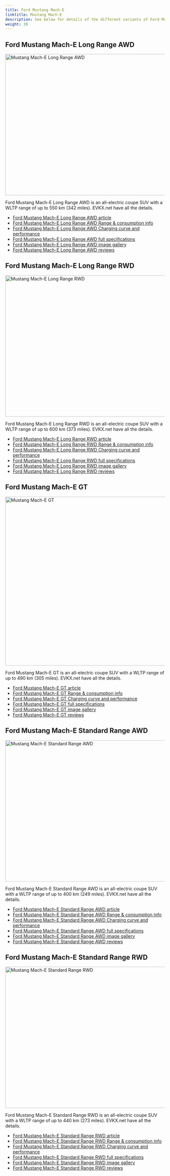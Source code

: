 ```yaml
---
title: Ford Mustang Mach-E
linktitle: Mustang Mach-E
description: See below for details of the different variants of Ford Mustang Mach-E
weight: 30
---
```

## Ford Mustang Mach-E Long Range AWD

<a href="/models/ford/mustang_mach-e/mustang_mach-e_long_range_awd/"><img src="https://media.evkx.net/multimedia/models/ford/mustang_mach-e/mustang_mach-e_long_range_awd/main_1_st.jpg" width="800" height="446" alt="Mustang Mach-E Long Range AWD" ></a>

Ford Mustang Mach-E Long Range AWD is an all-electric coupe SUV with a WLTP range of up to 550 km (342 miles). EVKX.net have all the details. 

- [Ford Mustang Mach-E Long Range AWD article](/models/ford/mustang_mach-e/mustang_mach-e_long_range_awd/)
- [Ford Mustang Mach-E Long Range AWD Range & consumption info](/models/ford/mustang_mach-e/mustang_mach-e_long_range_awd//rangeandconsumption)
- [Ford Mustang Mach-E Long Range AWD Charging curve and performance](/models/ford/mustang_mach-e/mustang_mach-e_long_range_awd//chargingcurve)
- [Ford Mustang Mach-E Long Range AWD full specifications](/models/ford/mustang_mach-e/mustang_mach-e_long_range_awd//specifications)
- [Ford Mustang Mach-E Long Range AWD image gallery](/models/ford/mustang_mach-e/mustang_mach-e_long_range_awd//gallery)
- [Ford Mustang Mach-E Long Range AWD reviews](/models/ford/mustang_mach-e/mustang_mach-e_long_range_awd//reviews)

## Ford Mustang Mach-E Long Range RWD

<a href="/models/ford/mustang_mach-e/mustang_mach-e_long_range_rwd/"><img src="https://media.evkx.net/multimedia/models/ford/mustang_mach-e/mustang_mach-e_long_range_rwd/main_1_st.jpg" width="800" height="446" alt="Mustang Mach-E Long Range RWD" ></a>

Ford Mustang Mach-E Long Range RWD is an all-electric coupe SUV with a WLTP range of up to 600 km (373 miles). EVKX.net have all the details. 

- [Ford Mustang Mach-E Long Range RWD article](/models/ford/mustang_mach-e/mustang_mach-e_long_range_rwd/)
- [Ford Mustang Mach-E Long Range RWD Range & consumption info](/models/ford/mustang_mach-e/mustang_mach-e_long_range_rwd//rangeandconsumption)
- [Ford Mustang Mach-E Long Range RWD Charging curve and performance](/models/ford/mustang_mach-e/mustang_mach-e_long_range_rwd//chargingcurve)
- [Ford Mustang Mach-E Long Range RWD full specifications](/models/ford/mustang_mach-e/mustang_mach-e_long_range_rwd//specifications)
- [Ford Mustang Mach-E Long Range RWD image gallery](/models/ford/mustang_mach-e/mustang_mach-e_long_range_rwd//gallery)
- [Ford Mustang Mach-E Long Range RWD reviews](/models/ford/mustang_mach-e/mustang_mach-e_long_range_rwd//reviews)

## Ford Mustang Mach-E GT

<a href="/models/ford/mustang_mach-e/mustang_mach-e_gt/"><img src="https://media.evkx.net/multimedia/models/ford/mustang_mach-e/mustang_mach-e_gt/main_1_st.jpg" width="800" height="533" alt="Mustang Mach-E GT" ></a>

Ford Mustang Mach-E GT is an all-electric coupe SUV with a WLTP range of up to 490 km (305 miles). EVKX.net have all the details. 

- [Ford Mustang Mach-E GT article](/models/ford/mustang_mach-e/mustang_mach-e_gt/)
- [Ford Mustang Mach-E GT Range & consumption info](/models/ford/mustang_mach-e/mustang_mach-e_gt//rangeandconsumption)
- [Ford Mustang Mach-E GT Charging curve and performance](/models/ford/mustang_mach-e/mustang_mach-e_gt//chargingcurve)
- [Ford Mustang Mach-E GT full specifications](/models/ford/mustang_mach-e/mustang_mach-e_gt//specifications)
- [Ford Mustang Mach-E GT image gallery](/models/ford/mustang_mach-e/mustang_mach-e_gt//gallery)
- [Ford Mustang Mach-E GT reviews](/models/ford/mustang_mach-e/mustang_mach-e_gt//reviews)

## Ford Mustang Mach-E Standard Range AWD

<a href="/models/ford/mustang_mach-e/mustang_mach-e_standard_range_awd/"><img src="https://media.evkx.net/multimedia/models/ford/mustang_mach-e/mustang_mach-e_standard_range_awd/main_1_st.jpg" width="800" height="446" alt="Mustang Mach-E Standard Range AWD" ></a>

Ford Mustang Mach-E Standard Range AWD is an all-electric coupe SUV with a WLTP range of up to 400 km (249 miles). EVKX.net have all the details. 

- [Ford Mustang Mach-E Standard Range AWD article](/models/ford/mustang_mach-e/mustang_mach-e_standard_range_awd/)
- [Ford Mustang Mach-E Standard Range AWD Range & consumption info](/models/ford/mustang_mach-e/mustang_mach-e_standard_range_awd//rangeandconsumption)
- [Ford Mustang Mach-E Standard Range AWD Charging curve and performance](/models/ford/mustang_mach-e/mustang_mach-e_standard_range_awd//chargingcurve)
- [Ford Mustang Mach-E Standard Range AWD full specifications](/models/ford/mustang_mach-e/mustang_mach-e_standard_range_awd//specifications)
- [Ford Mustang Mach-E Standard Range AWD image gallery](/models/ford/mustang_mach-e/mustang_mach-e_standard_range_awd//gallery)
- [Ford Mustang Mach-E Standard Range AWD reviews](/models/ford/mustang_mach-e/mustang_mach-e_standard_range_awd//reviews)

## Ford Mustang Mach-E Standard Range RWD

<a href="/models/ford/mustang_mach-e/mustang_mach-e_standard_range_rwd/"><img src="https://media.evkx.net/multimedia/models/ford/mustang_mach-e/mustang_mach-e_standard_range_rwd/main_1_st.jpg" width="800" height="446" alt="Mustang Mach-E Standard Range RWD" ></a>

Ford Mustang Mach-E Standard Range RWD is an all-electric coupe SUV with a WLTP range of up to 440 km (273 miles). EVKX.net have all the details. 

- [Ford Mustang Mach-E Standard Range RWD article](/models/ford/mustang_mach-e/mustang_mach-e_standard_range_rwd/)
- [Ford Mustang Mach-E Standard Range RWD Range & consumption info](/models/ford/mustang_mach-e/mustang_mach-e_standard_range_rwd//rangeandconsumption)
- [Ford Mustang Mach-E Standard Range RWD Charging curve and performance](/models/ford/mustang_mach-e/mustang_mach-e_standard_range_rwd//chargingcurve)
- [Ford Mustang Mach-E Standard Range RWD full specifications](/models/ford/mustang_mach-e/mustang_mach-e_standard_range_rwd//specifications)
- [Ford Mustang Mach-E Standard Range RWD image gallery](/models/ford/mustang_mach-e/mustang_mach-e_standard_range_rwd//gallery)
- [Ford Mustang Mach-E Standard Range RWD reviews](/models/ford/mustang_mach-e/mustang_mach-e_standard_range_rwd//reviews)

